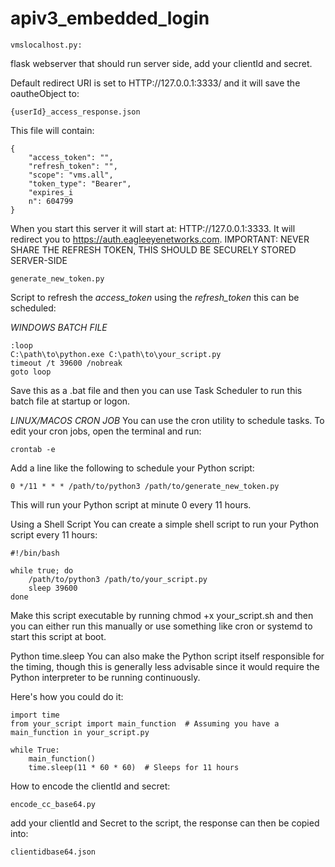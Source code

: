 # apiv3_embedded_login

```
vmslocalhost.py:
```
flask webserver that should run server side, add your clientId and secret.

Default redirect URI is set to HTTP://127.0.0.1:3333/ and it will save the oautheObject to: 
```
{userId}_access_response.json
```
This file will contain:
```
{
    "access_token": "",
    "refresh_token": "",
    "scope": "vms.all",
    "token_type": "Bearer",
    "expires_i
    n": 604799
}
```

When you start this server it will start at: HTTP://127.0.0.1:3333.
It will redirect you to https://auth.eagleeyenetworks.com.
IMPORTANT: NEVER SHARE THE REFRESH TOKEN, THIS SHOULD BE SECURELY STORED SERVER-SIDE

```
generate_new_token.py
```
Script to refresh the *access_token* using the *refresh_token* this can be scheduled:

*WINDOWS BATCH FILE*
```
:loop
C:\path\to\python.exe C:\path\to\your_script.py
timeout /t 39600 /nobreak
goto loop
```
Save this as a .bat file and then you can use Task Scheduler to run this batch file at startup or logon.

*LINUX/MACOS CRON JOB*
You can use the cron utility to schedule tasks. To edit your cron jobs, open the terminal and run:
```
crontab -e
```
Add a line like the following to schedule your Python script:
```
0 */11 * * * /path/to/python3 /path/to/generate_new_token.py
```
This will run your Python script at minute 0 every 11 hours.

Using a Shell Script
You can create a simple shell script to run your Python script every 11 hours:

```
#!/bin/bash

while true; do
    /path/to/python3 /path/to/your_script.py
    sleep 39600
done
```
Make this script executable by running chmod +x your_script.sh and then you can either run this manually or use something like cron or systemd to start this script at boot.

Python time.sleep
You can also make the Python script itself responsible for the timing, though this is generally less advisable since it would require the Python interpreter to be running continuously.

Here's how you could do it:
```
import time
from your_script import main_function  # Assuming you have a main_function in your_script.py

while True:
    main_function()
    time.sleep(11 * 60 * 60)  # Sleeps for 11 hours
```

How to encode the clientId and secret:
```
encode_cc_base64.py
```

add your clientId and Secret to the script, the response can then be copied into:
```
clientidbase64.json
```




